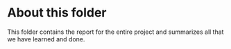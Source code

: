 # About this folder
This folder contains the report for the entire project and summarizes all that we have learned and done.
